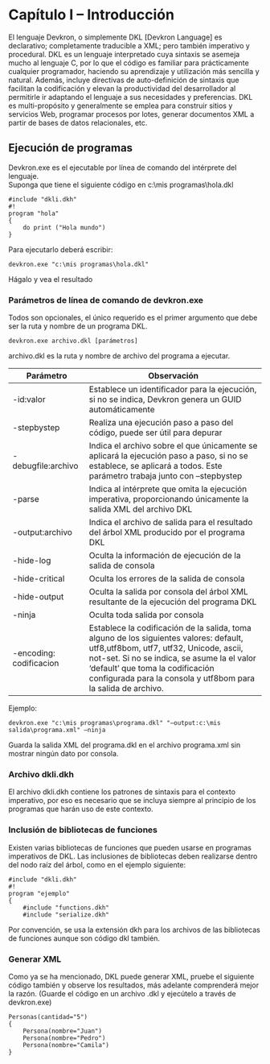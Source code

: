 # Capítulo I – Introducción
El lenguaje Devkron, o simplemente DKL [Devkron Language] es declarativo; completamente traducible a XML; pero también imperativo y procedural.
DKL es un lenguaje interpretado cuya sintaxis se asemeja mucho al lenguaje C, por lo que el código es familiar para prácticamente cualquier programador, haciendo su aprendizaje y utilización más sencilla y natural. 
Además, incluye directivas de auto-definición de sintaxis que facilitan la codificación y elevan la productividad del desarrollador al permitirle ir adaptando el lenguaje a sus necesidades y preferencias.
DKL es multi-propósito y generalmente se emplea para construir sitios y servicios Web, programar procesos por lotes, generar documentos XML a partir de bases de datos relacionales, etc. 

## Ejecución de programas
Devkron.exe es el ejecutable por línea de comando del intérprete del lenguaje.  
Suponga que tiene el siguiente código en c:\mis programas\hola.dkl
```DKL
#include "dkli.dkh"
#!
program "hola"
{
    do print ("Hola mundo")    
}
```
Para ejecutarlo deberá escribir:
```CMD
devkron.exe "c:\mis programas\hola.dkl"

```
Hágalo y vea el resultado
### Parámetros de línea de comando de devkron.exe
Todos son opcionales, el único requerido es el primer argumento que debe ser la ruta y nombre de un programa DKL.
```CMD
devkron.exe archivo.dkl [parámetros]

```
archivo.dkl es la ruta y nombre de archivo del programa a ejecutar.

| Parámetro | Observación |
|-------|-------------|
| -id:valor | Establece un identificador para la ejecución, si no se indica, Devkron genera un GUID automáticamente |
| -stepbystep | Realiza una ejecución paso a paso del código, puede ser útil para depurar |
| -debugfile:archivo |Indica el archivo sobre el que únicamente se aplicará la ejecución paso a paso, si no se establece, se aplicará a todos. Este parámetro trabaja junto con –stepbystep |
| -parse | Indica al intérprete que omita la ejecución imperativa, proporcionando únicamente la salida XML del archivo DKL |
| -output:archivo | Indica el archivo de salida para el resultado del árbol XML producido por el programa DKL |
| -hide-log | Oculta la información de ejecución de la salida de consola |
| -hide-critical | Oculta los errores de la salida de consola |
| -hide-output | Oculta la salida por consola del árbol XML resultante de la ejecución del programa DKL |
| -ninja | Oculta toda salida por consola |
| -encoding: codificacion | Establece la codificación de la salida, toma alguno de los siguientes valores: default, utf8,utf8bom, utf7, utf32, Unicode, ascii, not-set. Si no se indica, se asume la el valor ‘default’ que toma la codificación configurada para la consola y utf8bom para la salida de archivo. |

Ejemplo:
```DKL
devkron.exe "c:\mis programas\programa.dkl" "–output:c:\mis salida\programa.xml" –ninja
```
Guarda la salida XML del programa.dkl en el archivo programa.xml sin mostrar ningún dato por consola.
### Archivo dkli.dkh
El archivo dkli.dkh contiene los patrones de sintaxis para el contexto imperativo, por eso es necesario que se incluya siempre al principio de los programas que harán uso de este contexto.
### Inclusión de bibliotecas de funciones
Existen varias bibliotecas de funciones que pueden usarse en programas imperativos de DKL.
Las inclusiones de bibliotecas deben realizarse dentro del nodo raíz del árbol, como en el ejemplo siguiente:
```DKL
#include "dkli.dkh"
#!
program "ejemplo"
{
    #include "functions.dkh"
    #include "serialize.dkh"
```
Por convención, se usa la extensión dkh para los archivos de las bibliotecas de funciones aunque son código dkl también.
### Generar XML
Como ya se ha mencionado, DKL puede generar XML, pruebe el siguiente código también y observe los resultados, más adelante comprenderá mejor la razón.
(Guarde el código en un archivo .dkl y ejecútelo a través de devkron.exe)
```DKL
Personas(cantidad="5")
{
    Persona(nombre="Juan")
    Persona(nombre="Pedro")
    Persona(nombre="Camila")
}
```

